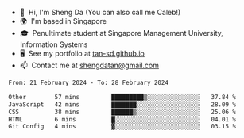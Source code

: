 <!---
tan-sd/tan-sd is a ✨ special ✨ repository because its `README.md` (this file) appears on your GitHub profile.
You can click the Preview link to take a look at your changes.
--->
- 👋  Hi, I'm Sheng Da (You can also call me Caleb!)
- 🌍  I'm based in Singapore
- 🎓  Penultimate student at Singapore Management University, Information Systems
- 🖥️  See my portfolio at [tan-sd.github.io](https://tan-sd.github.io/)
- 📫  Contact me at [shengdatan@gmail.com](mailto:shengdatan@gmail.com)

<!--START_SECTION:waka-->

```txt
From: 21 February 2024 - To: 28 February 2024

Other        57 mins         █████████▒░░░░░░░░░░░░░░░   37.84 %
JavaScript   42 mins         ███████░░░░░░░░░░░░░░░░░░   28.09 %
CSS          38 mins         ██████▒░░░░░░░░░░░░░░░░░░   25.06 %
HTML         6 mins          █░░░░░░░░░░░░░░░░░░░░░░░░   04.01 %
Git Config   4 mins          ▓░░░░░░░░░░░░░░░░░░░░░░░░   03.15 %
```

<!--END_SECTION:waka-->
